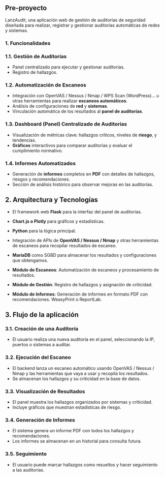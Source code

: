 ## Pre-proyecto
LanzAudit, una aplicación web de gestión de auditorías de seguridad diseñada para realizar, registrar y gestionar auditorías automáticas de redes y sistemas.
### 1. Funcionalidades
### 1.1. Gestión de Auditorías
- Panel centralizado para ejecutar y gestionar auditorías.
- Registro de hallazgos.
### 1.2. Automatización de Escaneos
- Integración con OpenVAS / Nessus / Nmap / WPS Scan (WordPress)... u otras herramientas para realizar **escaneos automáticos**.
- Análisis de configuraciones de **red** y **sistemas**.
- Vinculación automática de los resultados al **panel de auditorías**.
### 1.3. Dashboard (Panel) Centralizado de Auditorías
- Visualización de métricas clave: hallazgos críticos, niveles de **riesgo**, y tendencias.
- **Gráficos** interactivos para comparar auditorías y evaluar el cumplimiento normativo.
### 1.4. Informes Automatizados
- Generación de **informes** completos en **PDF** con detalles de hallazgos, riesgos y recomendaciones.
- Sección de análisis histórico para observar mejoras en las auditorías.

## 2. Arquitectura y Tecnologías
- El framework web **Flask** para la interfaz del panel de auditorías.
- **Chart.js o Plotly** para gráficos y estadísticas.

- **Python** para la lógica principal.
- Integración de APIs de **OpenVAS / Nessus / Nmap** y otras herramientas de escaneos para recopilar resultados de escaneo.

- **MariaDB** como SGBD para almacenar los resultados y configuraciones que obtengamos.

- **Módulo de Escaneos**: Automatización de escaneos y procesamiento de resultados.
- **Módulo de Gestión**: Registro de hallazgos y asignación de criticidad.
- **Módulo de Informes**: Generación de informes en formato PDF con recomendaciones. WeasyPrint o ReportLab.

## 3. Flujo de la aplicación
### 3.1. Creación de una Auditoría
- El usuario realiza una nueva auditoría en el panel, seleccionando la IP, puertos o sistemas a auditar.
### 3.2. Ejecución del Escaneo
- El backend lanza un escaneo automático usando OpenVAS / Nessus / Nmap y las herramientas que vaya a usar y recopila los resultados.
- Se almacenan los hallazgos y su criticidad en la base de datos.
### 3.3. Visualización de Resultados
- El panel muestra los hallazgos organizados por sistemas y criticidad.
- Incluye gráficos que muestran estadísticas de riesgo.
### 3.4. Generación de Informes
- El sistema genera un informe PDF con todos los hallazgos y recomendaciones.
- Los informes se almacenan en un historial para consulta futura.
### 3.5. Seguimiento
- El usuario puede marcar hallazgos como resueltos y hacer seguimiento a las auditorías.
